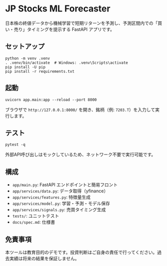 # JP Stocks ML Forecaster

日本株の終値データから機械学習で短期リターンを予測し、予測区間内での「買い・売り」タイミングを提示する FastAPI アプリです。

## セットアップ

```
python -m venv .venv
. .venv/bin/activate  # Windows: .venv\Scripts\activate
pip install -U pip
pip install -r requirements.txt
```

## 起動

```
uvicorn app.main:app --reload --port 8000
```

ブラウザで `http://127.0.0.1:8000/` を開き、銘柄（例: `7203.T`）を入力して実行します。

## テスト

```
pytest -q
```

外部API呼び出しはモックしているため、ネットワーク不要で実行可能です。

## 構成

- `app/main.py`: FastAPI エンドポイントと簡易フロント
- `app/services/data.py`: データ取得（yfinance）
- `app/services/features.py`: 特徴量生成
- `app/services/model.py`: 学習・予測・モデル保存
- `app/services/signals.py`: 売買タイミング生成
- `tests/`: ユニットテスト
- `docs/spec.md`: 仕様書

## 免責事項
本ツールは教育目的のデモです。投資判断はご自身の責任で行ってください。過去実績は将来の結果を保証しません。

